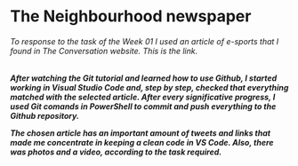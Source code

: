 # The Neighbourhood newspaper

###### To response to the task of the Week 01 I used an article of e-sports that I found in The Conversation website. This is the link.

***After watching the Git tutorial and learned how to use Github, I started working in Visual 
Studio Code and, step by step, checked that everything matched with the selected article. 
After every significative progress, I used Git comands in PowerShell to commit and push everything to the Github repository.***

***The chosen article has an important amount of tweets and links that made me concentrate in keeping 
a clean code in VS Code. Also, there was photos and a video, according to the task required.***

